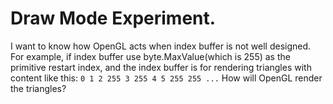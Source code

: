 ﻿# Draw Mode Experiment.
I want to know how OpenGL acts when index buffer is not well designed. 
For example, if index buffer use byte.MaxValue(which is 255) as the primitive restart index, and the index buffer is for rendering triangles with content like this:
```0 1 2 255 3 255 4 5 255 255 ...```
How will OpenGL render the triangles?
